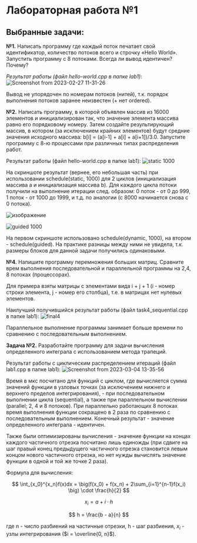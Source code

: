 # Лабораторная работа №1
## Выбранные задачи:
<b>№1.</b> Написать программу где каждый поток печатает свой идентификатор, количество потоков всего и строчку «Hello World». Запустить программу с 8 потоками. Всегда ли вывод идентичен? Почему? 

<i>Результат работы (файл hello-world.cpp в папке lab1)</i>:
![Screenshot from 2023-02-27 11-31-26](https://user-images.githubusercontent.com/102433741/222807518-8709c048-2939-44bb-865b-e797007cb173.png)

Вывод не упорядочен по номерам потоков (нитей), т.к. порядок выполнения потоков заранее неизвестен (+ нет ordered). 

<b>№2.</b> Написать программу, в которой объявлен массив из 16000 элементов и инициализирован так, что значение элемента массива равно его порядковому номеру. Затем создайте результирующий массив, в котором (за исключением крайних элементов) будут средние значения исходного массива: 
b[i] = (a[i-1] + a[i] + a[i+1])/3.0.
Запустите программу с 8-ю процессами при различных типах распределения работ. 

Результат работы (файл hello-world.cpp в папке lab1):
![static 1000](https://user-images.githubusercontent.com/102433741/222811800-c2525055-83f3-498b-a65b-d46cd08b606a.png)

На скриншоте результат (вернее, его небольшая часть) при использовании schedule(static, 1000) для 2 циклов (инициализация массива a и инициализация массива b). Для каждого цикла потоки получили на выполнение итерации след. образом: 0 поток - от 0 до 999, 1 поток - от 1000 до 1999, и т.д. по аналогии (с 8000 начинается снова с 0 потока). 

![изображение](https://user-images.githubusercontent.com/102433741/222813982-0b492bda-b6a4-4d4c-811d-608b5b659a9f.png)

![guided 1000](https://user-images.githubusercontent.com/102433741/222814177-13fda315-2c34-4d45-8f0f-421c1c2dfc06.png)

На первом скриншоте использовано schedule(dynamic, 1000), на втором - schedule(guided). На практике разницы между ними не увидела, т.к. размеры блоков для данной задачи получились одинаковыми. 

<b>№4.</b> Напишите программу перемножения больших матриц. Сравните врем выполнения последовательной и параллельной программы на 2,4, 8 потоках (процессорах).

Для примера взяты матрицы с элементами вида i + j + 1 (i - номер строки элемента, j - номер его столбца), т.е. в матрицах нет нулевых элементов.

Наилучший получившийся результат работы (файл task4_sequential.cpp в папке lab1):
![final4](https://user-images.githubusercontent.com/102433741/222815661-4249bc6d-cbcc-4e94-9900-ea2da362583b.png)

Параллельное выполнение программы занимает больше времени по сравнению с последовательным выполнением.

<b>Задача №2.</b> 
Разработайте программу для задачи вычисления определенного интеграла с использованием метода трапеций. 

Результат работы с циклическим распределением итераций (файл lab1.cpp в папке lab1):
![Screenshot from 2023-03-04 13-35-56](https://user-images.githubusercontent.com/102433741/222895091-ad516eba-07d4-4a8f-be13-90a7e721c253.png)

Время в мкс посчитано для функций с циклом, где вычисляется сумма значений функции в узловых точках (за исключением нижнего и верхнего пределов интегрирования), - при последовательном выполнении цикла (sequential), а также при параллельном вычислении (parallel; 2, 4 и 8 потоков). При параллельно работающих 8 потоках время выполнения функции сокращено в 2 раза по сравнению с последовательным выполнением. Конечный результат - значение определенного интеграла - идентичен.

Также были оптимизированы вычисления - значение функции на концах каждого частичного отрезка посчитано лишь единожды (при сдвиге на шаг правый конец предыдущего частичного отрезка становится левым концом нового частичного отрезка, но нет нужды вычислять значение функции в одной и той же точке 2 раза). 

Формула для вычисления:

$$ \int_{x_0}^{x_n}f(x)dx = \big(f(x_0) + f(x_n) + 2\sum_{i=1}^{n-1}f(x_i) \big) \cdot \frac{h}{2} $$

$$ x_i = a + i \cdot h $$

$$ h = \frac{b - a}{n} $$

где n - число разбиений на частичные отрезки, h - шаг разбиения, $x_i$ - узлы интегрирования ($i = \overline{0, n}$).

